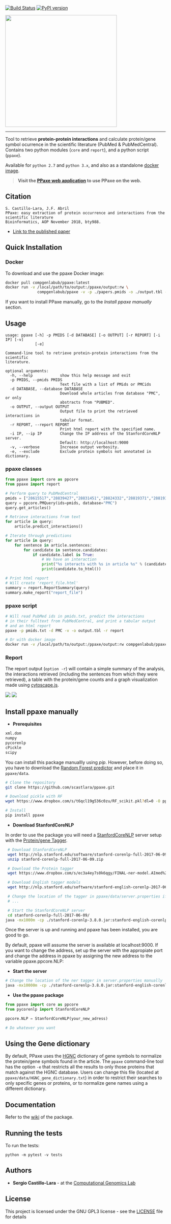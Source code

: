 [![Build Status](https://travis-ci.org/scastlara/ppaxe.svg?branch=master)](https://travis-ci.org/scastlara/ppaxe) [![PyPI version](https://badge.fury.io/py/ppaxe.svg)](https://badge.fury.io/py/ppaxe)

<img width="350" src="ppaxe/logo.png"/>

-----

Tool to retrieve **protein-protein interactions** and calculate protein/gene symbol ocurrence in the scientific literature (PubMed & PubMedCentral). Contains two python modules (`core` and `report`), and a python script (`ppaxe`).

Available for `python 2.7` and `python 3.x`, and also as a standalone [docker image](https://hub.docker.com/r/compgenlabub/ppaxe/).

> **Visit the [PPaxe web application](https://compgen.bio.ub.edu/PPaxe) to use PPaxe on the web.**

## Citation

```
S. Castillo-Lara, J.F. Abril
PPaxe: easy extraction of protein occurrence and interactions from the scientific literature
Bioinformatics, AOP November 2018, bty988.
```
* [Link to the published paper](https://academic.oup.com/bioinformatics/advance-article-abstract/doi/10.1093/bioinformatics/bty988/5221011)


## Quick Installation

### Docker
To download and use the ppaxe Docker image:

```sh
docker pull compgenlabub/ppaxe:latest
docker run -v /local/path/to/output:/ppaxe/output:rw \
              compgenlabub/ppaxe -v -p ./papers.pmids -o ./output.tbl -r ./report
```

If you want to install PPaxe manually, go to the _Install ppaxe manually_ section.


## Usage

```
usage: ppaxe [-h] -p PMIDS [-d DATABASE] [-o OUTPUT] [-r REPORT] [-i IP] [-v]
             [-e]

Command-line tool to retrieve protein-protein interactions from the scientific
literature.

optional arguments:
  -h, --help            show this help message and exit
  -p PMIDS, --pmids PMIDS
                        Text file with a list of PMids or PMCids
  -d DATABASE, --database DATABASE
                        Download whole articles from database "PMC", or only
                        abstracts from "PUBMED".
  -o OUTPUT, --output OUTPUT
                        Output file to print the retrieved interactions in
                        tabular format.
  -r REPORT, --report REPORT
                        Print html report with the specified name.
  -i IP, --ip IP        Change the IP address of the StanfordCoreNLP server.
                        Default: http://localhost:9000
  -v, --verbose         Increase output verbosity.
  -e, --exclude         Exclude protein symbols not annotated in dictionary.
```


### ppaxe classes

```python
from ppaxe import core as ppcore
from ppaxe import report

# Perform query to PubMedCentral
pmids = ["28615517","28839427","28831451","28824332","28819371","28819357"]
query = ppcore.PMQuery(ids=pmids, database="PMC")
query.get_articles()

# Retrieve interactions from text
for article in query:
    article.predict_interactions()

# Iterate through predictions
for article in query:
    for sentence in article.sentences:
        for candidate in sentence.candidates:
            if candidate.label is True:
                # We have an interaction
                print("%s interacts with %s in article %s" % (candidate.prot1.symbol, candidate.prot2.symbol, article.pmid ))
                print(candidate.to_html())

# Print html report
# Will create 'report_file.html'
summary = report.ReportSummary(query)
summary.make_report("report_file")
```

### ppaxe script

```sh
# Will read PubMed ids in pmids.txt, predict the interactions
# in their fulltext from PubMedCentral, and print a tabular output
# and an html report
ppaxe -p pmids.txt -d PMC -v -o output.tbl -r report

# Or with docker image
docker run -v /local/path/to/output:/ppaxe/output:rw compgenlabub/ppaxe -v -p pmids.txt -o output.tbl -r report
```

### Report

The report output (`option -r`) will contain a simple summary of the analysis, the interactions retrieved (including the sentences from which they were retrieved), a table with the protein/gene counts and a graph visualization made using [cytoscape.js](http://js.cytoscape.org/).

<img src="https://raw.githubusercontent.com/scastlara/ppaxe/master/ppaxe/data/report1-example.png"/>
<img src="https://raw.githubusercontent.com/scastlara/ppaxe/master/ppaxe/data/report2-example.png"/>



## Install ppaxe manually

* **Prerequisites**

```sh
xml.dom
numpy
pycorenlp
cPickle
scipy
```

You can install this package manuallly using _pip_. However, before doing so, you have to download the [Random Forest predictor](https://www.dropbox.com/s/t6qcl19g536c0zu/RF_scikit.pkl?dl=0) and place it in `ppaxe/data`.

```sh
# Clone the repository
git clone https://github.com/scastlara/ppaxe.git

# Download pickle with RF
wget https://www.dropbox.com/s/t6qcl19g536c0zu/RF_scikit.pkl?dl=0 -O ppaxe/ppaxe/data/RF_scikit.pkl

# Install
pip install ppaxe
```

* **Download StanfordCoreNLP**

In order to use the package you will need a [StanfordCoreNLP](https://stanfordnlp.github.io/CoreNLP) server setup with the [Protein/gene Tagger](https://www.dropbox.com/s/ec3a4ey7s0k6qgy/FINAL-ner-model.AImed%2BMedTag%2BBioInfer.ser.gz?dl=0).

```sh
 # Download StanfordCoreNLP
 wget http://nlp.stanford.edu/software/stanford-corenlp-full-2017-06-09.zip
 unzip stanford-corenlp-full-2017-06-09.zip

 # Download the Protein tagger
 wget https://www.dropbox.com/s/ec3a4ey7s0k6qgy/FINAL-ner-model.AImed%2BMedTag%2BBioInfer.ser.gz?dl=0 -O FINAL-ner-model.AImed+MedTag+BioInfer.ser.gz

 # Download English tagger models
 wget http://nlp.stanford.edu/software/stanford-english-corenlp-2017-06-09-models.jar -O stanford-corenlp-full-2017-06-09/stanford-english-corenlp-2017-06-09-models.jar

 # Change the location of the tagger in ppaxe/data/server.properties if necessary
 # ...

 # Start the StanfordCoreNLP server
 cd stanford-corenlp-full-2017-06-09/
java -mx1000m -cp ./stanford-corenlp-3.8.0.jar:stanford-english-corenlp-2017-06-09-models.jar edu.stanford.nlp.pipeline.StanfordCoreNLPServer -port 9000 -serverProperties ~/ppaxe/ppaxe/data/server.properties
```

Once the server is up and running and ppaxe has been installed, you are good to go.

By default, ppaxe will assume the server is available at localhost:9000. If you want to change the address, set up the server with the appropiate port and change the address in ppaxe by assigning the new address to the variable ppaxe.ppcore.NLP:

* **Start the server**

```sh
# Change the location of the ner tagger in server.properties manually
java -mx10000m -cp ./stanford-corenlp-3.8.0.jar:stanford-english-corenlp-2017-06-09-models.jar edu.stanford.nlp.pipeline.StanfordCoreNLPServer -port your_port -serverProperties ppaxe/data/server.properties
```

* **Use the ppaxe package**

```python
from ppaxe import core as ppcore
from pycorenlp import StanfordCoreNLP

ppcore.NLP = StanfordCoreNLP(your_new_adress)

# Do whatever you want
```

## Using the Gene dictionary

By default, PPaxe uses the [HGNC](https://www.genenames.org/) dictionary of gene symbols to normalize the protein/gene symbols found in the article. The `ppaxe` command-line tool has the option `-e` that restricts all the results to only those proteins that match against the HGNC database. Users can change this file (located at `ppaxe/data/HGNC_gene_dictionary.txt`) in order to restrict their searches to only specific genes or proteins, or to normalize gene names using a different dictionary.


## Documentation

Refer to the [wiki](https://github.com/scastlara/ppaxe/wiki/Documentation) of the package.

## Running the tests

To run the tests:

```
python -m pytest -v tests
```

## Authors

* **Sergio Castillo-Lara** - at the [Computational Genomics Lab](https://compgen.bio.ub.edu)


## License

This project is licensed under the GNU GPL3 license - see the [LICENSE](LICENSE) file for details
